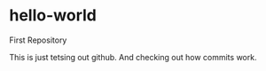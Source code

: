 # hello-world
First Repository

This is just tetsing out github.
And checking out how commits work.
